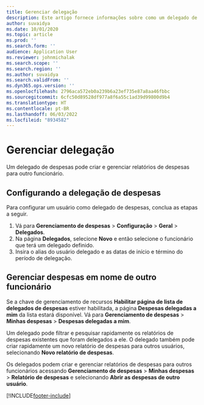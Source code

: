 ```yaml
---
title: Gerenciar delegação
description: Este artigo fornece informações sobre como um delegado de despesas pode criar e gerenciar relatórios de despesas para outro funcionário.
author: suvaidya
ms.date: 10/01/2020
ms.topic: article
ms.prod: ''
ms.search.form: ''
audience: Application User
ms.reviewer: johnmichalak
ms.search.scope: ''
ms.search.region: ''
ms.author: suvaidya
ms.search.validFrom: ''
ms.dyn365.ops.version: ''
ms.openlocfilehash: 2796aca572eb0a239b6a23ef735e87a8aa46fbbc
ms.sourcegitcommit: 6cfc50d89528df977a8f6a55c1ad39d99800d9b4
ms.translationtype: HT
ms.contentlocale: pt-BR
ms.lasthandoff: 06/03/2022
ms.locfileid: "8934582"
---
```

# <a name="manage-delegation"></a>Gerenciar delegação
Um delegado de despesas pode criar e gerenciar relatórios de despesas para outro funcionário.

## <a name="configuring-expense-delegation"></a>Configurando a delegação de despesas

Para configurar um usuário como delegado de despesas, conclua as etapas a seguir. 
1. Vá para **Gerenciamento de despesas** > **Configuração** > **Geral** > **Delegados**. 
2. Na página **Delegados**, selecione **Novo** e então selecione o funcionário que terá um delegado definido. 
3. Insira o alias do usuário delegado e as datas de início e término do período de delegação.

## <a name="manage-expenses-on-behalf-of-another-employee"></a>Gerenciar despesas em nome de outro funcionário

Se a chave de gerenciamento de recursos **Habilitar página de lista de delegados de despesas** estiver habilitada, a página **Despesas delegadas a mim** da lista estará disponível. Vá para **Gerenciamento de despesas** > **Minhas despesas** > **Despesas delegadas a mim**.

Um delegado pode filtrar e pesquisar rapidamente os relatórios de despesas existentes que foram delegados a ele. O delegado também pode criar rapidamente um novo relatório de despesas para outros usuários, selecionando **Novo relatório de despesas**.

Os delegados podem criar e gerenciar relatórios de despesas para outros funcionários acessando **Gerenciamento de despesas** > **Minhas despesas** > **Relatório de despesas** e selecionando **Abrir as despesas de outro usuário**.


[!INCLUDE[footer-include](../includes/footer-banner.md)]
